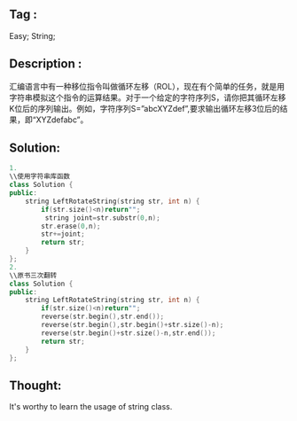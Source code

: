 ## Tag :
Easy; String;
## Description :
汇编语言中有一种移位指令叫做循环左移（ROL），现在有个简单的任务，就是用字符串模拟这个指令的运算结果。对于一个给定的字符序列S，请你把其循环左移K位后的序列输出。例如，字符序列S=”abcXYZdef”,要求输出循环左移3位后的结果，即“XYZdefabc”。
## Solution:
```c++
1.
\\使用字符串库函数
class Solution {
public:
    string LeftRotateString(string str, int n) {
        if(str.size()<n)return"";
         string joint=str.substr(0,n);
        str.erase(0,n);
        str+=joint;
        return str;
    }
};
2.
\\原书三次翻转
class Solution {
public:
    string LeftRotateString(string str, int n) {
        if(str.size()<n)return"";
        reverse(str.begin(),str.end());
        reverse(str.begin(),str.begin()+str.size()-n);
        reverse(str.begin()+str.size()-n,str.end());
        return str;
    }
};
```
## Thought:
It's worthy to learn the usage of string class.
